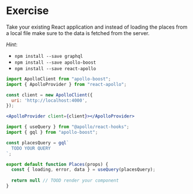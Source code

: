 # Exercise

Take your existing React application and instead of loading the places from a local file make sure to the data is fetched from the server.

_Hint_: 

- `npm install --save graphql`
- `npm install --save apollo-boost`
- `npm install --save react-apollo`

```js
import ApolloClient from "apollo-boost";
import { ApolloProvider } from "react-apollo";

const client = new ApolloClient({
  uri: 'http://localhost:4000',
});
```

```jsx
<ApolloProvider client={client}></ApolloProvider>
```

```jsx
import { useQuery } from "@apollo/react-hooks";
import { gql } from "apollo-boost";

const placesQuery = gql`
  TODO YOUR QUERY
`;

export default function Places(props) {
  const { loading, error, data } = useQuery(placesQuery);
  
  return null // TOOD render your component
}
```

